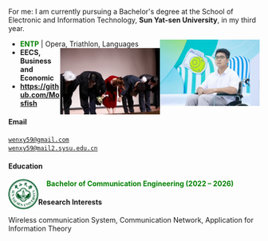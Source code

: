 For me: I am currently pursuing a Bachelor's degree at the School of Electronic and Information Technology, **Sun Yat-sen University**, in my third year.
- **<span style="color: green;">ENTP</span>** \| Opera, Triathlon, Languages
<img src="./static/assets/img/onstage.png" align='Right' alt="1"  width=200/> <img src="./static/assets/img/stage.png"  alt="2" align='Right' width=200 />  <br>
- **EECS, Business and Economic**
- **https://github.com/Mosfish**
#### Email  
<code>wenxy59@gmail.com</code>  
<code>wenxy59@mail2.sysu.edu.cn</code>

#### Education  

<img src="./static/assets/img/sysu_logo.png" 
     alt="sysu" 
     align='left' width=60/>
**<span style="color: green;"> $~~~~$ Bachelor of Communication Engineering (2022 – 2026)</span>**  <br>

#### Research Interests  
Wireless communication System, Communication Network, Application for Information Theory